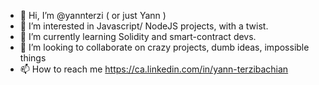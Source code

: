 - 👋 Hi, I’m @yannterzi ( or just Yann )
- 👀 I’m interested in Javascript/ NodeJS projects, with a twist.
- 🌱 I’m currently learning Solidity and smart-contract devs.
- 💞️ I’m looking to collaborate on crazy projects, dumb ideas, impossible things
- 📫 How to reach me https://ca.linkedin.com/in/yann-terzibachian

<!---
yannterzi/yannterzi is a ✨ special ✨ repository because its `README.md` (this file) appears on your GitHub profile.
You can click the Preview link to take a look at your changes.
--->
